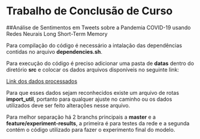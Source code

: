  # Trabalho de Conclusão de Curso
##Análise de Sentimentos em Tweets sobre a Pandemia COVID-19 usando Redes Neurais Long Short-Term Memory

Para compilação do código é necessário a intalação das dependências contidas no arquivo **dependencies.sh**.

Para execução do código é preciso adicionar uma pasta de **datas** dentro do diretório **src** e colocar os dados arquivos disponíveis no seguinte link:

[Link dos dados processados](https://data.mendeley.com/datasets/6fx22vj6g6/1)

Para que esses dados sejam reconhecidos existe um arquivo de rotas **import_util**, portanto para qualquer ajuste no caminho ou os dados utilizados deve ser feito alterações nesse arquivo.

Para melhor separação há 2 branchs principais a **master** e a **feature/experiment-results**, a primeira é para testes da rede e a segunda contém o código utilizado para fazer o experimento final do modelo.



